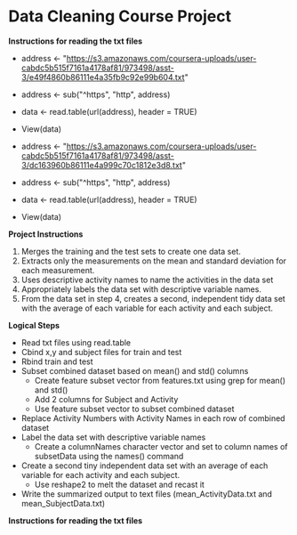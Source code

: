 # Data Cleaning Course Project

**Instructions for reading the txt files**

* address <- "https://s3.amazonaws.com/coursera-uploads/user-cabdc5b515f7161a4178af81/973498/asst-3/e49f4860b86111e4a35fb9c92e99b604.txt"
* address <- sub("^https", "http", address)
* data <- read.table(url(address), header = TRUE) 
* View(data)


* address <- "https://s3.amazonaws.com/coursera-uploads/user-cabdc5b515f7161a4178af81/973498/asst-3/dc163960b86111e4a999c70c1812e3d8.txt"
* address <- sub("^https", "http", address)
* data <- read.table(url(address), header = TRUE) 
* View(data)


**Project Instructions**

1.	Merges the training and the test sets to create one data set.
2.	Extracts only the measurements on the mean and standard deviation for each measurement. 
3.	Uses descriptive activity names to name the activities in the data set
4.	Appropriately labels the data set with descriptive variable names. 
5.	From the data set in step 4, creates a second, independent tidy data set with the average of each variable for each activity and each subject.


**Logical Steps**

*	Read txt files using read.table
*	Cbind x,y and subject files for train and test
*	Rbind train and test 
*	Subset combined dataset based on mean() and std() columns
	* Create feature subset vector from features.txt using grep for mean() and std()
	* Add 2 columns for Subject and Activity
	* Use feature subset vector to subset combined dataset
*   Replace Activity Numbers with Activity Names in each row of combined dataset
*	Label the data set with descriptive variable names
	* Create a columnNames character vector and set to column names of subsetData using the names() command
*	Create a second tiny independent data set with an average of each variable for each activity and each subject.
	* Use reshape2 to melt the dataset and recast it
*	Write the summarized output to text files (mean_ActivityData.txt and mean_SubjectData.txt)

**Instructions for reading the txt files**